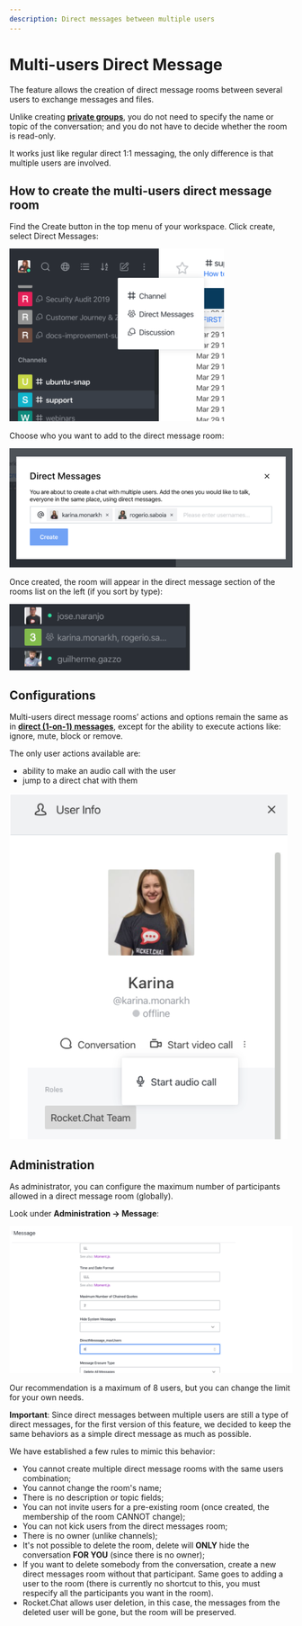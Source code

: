 ```yaml
---
description: Direct messages between multiple users
---
```


# Multi-users Direct Message

The feature allows the creation of direct message rooms between several users to exchange messages and files.

Unlike creating [**private groups**](channels.md), you do not need to specify the name or topic of the conversation; and you do not have to decide whether the room is read-only.

It works just like regular direct 1:1 messaging, the only difference is that multiple users are involved.

## How to create the multi-users direct message room

Find the Create button in the top menu of your workspace. Click create, select Direct Messages:

![Create direct message option](../../.gitbook/assets/create-direct-message-option.png)

Choose who you want to add to the direct message room:

![Select direct message participants](../../.gitbook/assets/select-users.png)

Once created, the room will appear in the direct message section of the rooms list on the left (if you sort by type):

![Room list](../../.gitbook/assets/room-list.png)

## Configurations

Multi-users direct message rooms’ actions and options remain the same as in [**direct (1-on-1) messages**](channels.md), except for the ability to execute actions like: ignore, mute, block or remove.

The only user actions available are:

* ability to make an audio call with the user
* jump to a direct chat with them

![User actions](../../.gitbook/assets/user-actions.png)

## Administration

As administrator, you can configure the maximum number of participants allowed in a direct message room (globally).

Look under **Administration -> Message**:

![Admin](../../.gitbook/assets/admin.png)

Our recommendation is a maximum of 8 users, but you can change the limit for your own needs.

**Important**: Since direct messages between multiple users are still a type of direct messages, for the first version of this feature, we decided to keep the same behaviors as a simple direct message as much as possible.

We have established a few rules to mimic this behavior:

* You cannot create multiple direct message rooms with the same users combination;
* You cannot change the room's name;
* There is no description or topic fields;
* You can not invite users for a pre-existing room  (once created, the membership of the room CANNOT change);
* You can not kick users from the direct messages room;
* There is no owner (unlike channels);
* It's not possible to delete the room, delete will **ONLY** hide the conversation **FOR YOU** (since there is no owner);
* If you want to delete somebody from the conversation, create a new direct messages room without that participant. Same goes to adding a user to the room  (there is currently no shortcut to this, you must respecify all the participants you want in the room).
* Rocket.Chat allows user deletion, in this case, the messages from the deleted user will be gone, but the room will be preserved.
